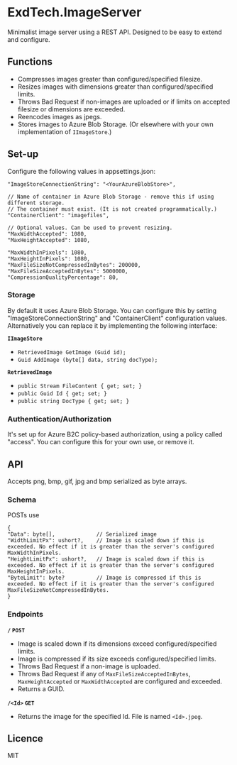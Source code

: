 # ExdTech.ImageServer
Minimalist image server using a REST API. Designed to be easy to extend and configure.

## Functions
* Compresses images greater than configured/specified filesize.
* Resizes images with dimensions greater than configured/specified limits.
* Throws Bad Request if non-images are uploaded or if limits on accepted filesize or dimensions are exceeded.
* Reencodes images as jpegs. 
* Stores images to Azure Blob Storage. (Or elsewhere with your own implementation of `IImageStore`.)

## Set-up
Configure the following values in appsettings.json:

    "ImageStoreConnectionString": "<YourAzureBlobStore>",

    // Name of container in Azure Blob Storage - remove this if using different storage.
    // The container must exist. (It is not created programmatically.)
    "ContainerClient": "imagefiles",

    // Optional values. Can be used to prevent resizing.
    "MaxWidthAccepted": 1080,
    "MaxHeightAccepted": 1080,

    "MaxWidthInPixels": 1080,
    "MaxHeightInPixels": 1080,
    "MaxFileSizeNotCompressedInBytes": 200000,
    "MaxFileSizeAcceptedInBytes": 5000000,
    "CompressionQualityPercentage": 80,
    
### Storage
By default it uses Azure Blob Storage. You can configure this by setting "ImageStoreConnectionString" and "ContainerClient" configuration values. Alternatively you can replace it by implementing the following interface:

**`IImageStore`**
* `RetrievedImage GetImage (Guid id);`
* `Guid AddImage (byte[] data, string docType);`
        
**`RetrievedImage`**
* `public Stream FileContent { get; set; }`
* `public Guid Id { get; set; }`
* `public string DocType { get; set; }`


### Authentication/Authorization
It's set up for Azure B2C policy-based authorization, using a policy called "access". You can configure this for your own use, or remove it.

## API
Accepts png, bmp, gif, jpg and bmp serialized as byte arrays.

### Schema
POSTs use 
```
{
"Data": byte[],             // Serialized image
"WidthLimitPx": ushort?,    // Image is scaled down if this is exceeded. No effect if it is greater than the server's configured MaxWidthInPixels.
"HeightLimitPx": ushort?,   // Image is scaled down if this is exceeded. No effect if it is greater than the server's configured MaxHeightInPixels.
"ByteLimit": byte?          // Image is compressed if this is exceeded. No effect if it is greater than the server's configured MaxFileSizeNotCompressedInBytes.
}
````

### Endpoints

**`/` `POST`** 
* Image is scaled down if its dimensions exceed configured/specified limits.
* Image is compressed if its size exceeds configured/specified limits.
* Throws Bad Request if a non-image is uploaded.
* Throws Bad Request if any of `MaxFileSizeAcceptedInBytes`, `MaxHeightAccepted` or `MaxWidthAccepted` are configured and exceeded.
* Returns a GUID.

**`/<Id>` `GET`**
* Returns the image for the specified Id. File is named `<Id>.jpeg`.

## Licence
MIT
